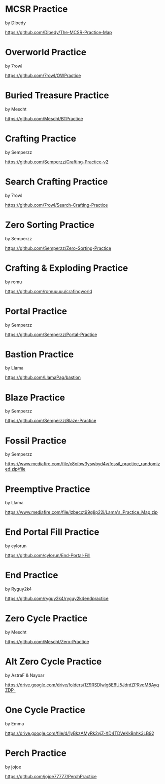 # MCSR Practice  
by Dibedy  

https://github.com/Dibedy/The-MCSR-Practice-Map  
# Overworld Practice  
by 7rowl  

https://github.com/7rowl/OWPractice  
# Buried Treasure Practice  
by Mescht  

https://github.com/Mescht/BTPractice  
# Crafting Practice  
by Semperzz  

https://github.com/Semperzz/Crafting-Practice-v2  
# Search Crafting Practice  
by 7rowl  

https://github.com/7rowl/Search-Crafting-Practice  
# Zero Sorting Practice  
by Semperzz  

https://github.com/Semperzz/Zero-Sorting-Practice  
# Crafting & Exploding Practice  
by romu  

https://github.com/romuuuuu/crafingworld  
# Portal Practice  
by Semperzz  

https://github.com/Semperzz/Portal-Practice  
# Bastion Practice  
by Llama  

https://github.com/LlamaPag/bastion  
# Blaze Practice  
by Semperzz  

https://github.com/Semperzz/Blaze-Practice  
# Fossil Practice  
by Semperzz  

https://www.mediafire.com/file/x8oibw3yswbyd4v/fossil_practice_randomized.zip/file  
# Preemptive Practice  
by Llama  

https://www.mediafire.com/file/lzbecct99g8p22i/Lama's_Practice_Map.zip  
# End Portal Fill Practice  
by cylorun  

https://github.com/cylorun/End-Portal-Fill  
# End Practice  
by Ryguy2k4  

https://github.com/ryguy2k4/ryguy2k4endpractice  
# Zero Cycle Practice  
by Mescht  

https://github.com/Mescht/Zero-Practice  
# Alt Zero Cycle Practice  
by AstraF & Nayoar  

https://drive.google.com/drive/folders/1Z9RSDIwlg5E6U5JdrdZPRvqM8AyqZDP-  
# One Cycle Practice  
by Emma  

https://drive.google.com/file/d/1yBkzAMyRk2vjZ-XD4TDVeKkBnhk3LB92  
# Perch Practice  
by jojoe  

https://github.com/jojoe77777/PerchPractice  
